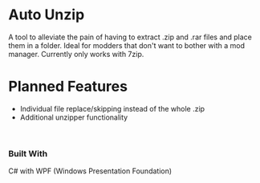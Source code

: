 # Auto Unzip

A tool to alleviate the pain of having to extract .zip and .rar files and place them in a folder. Ideal for modders that don't want to bother with a mod manager. Currently only works with 7zip.

# Planned Features 

<ul>
<li> Individual file replace/skipping instead of the whole .zip </li>
<li> Additional unzipper functionality </li>
</ul>


<br>

### Built With

C# with WPF (Windows Presentation Foundation)
